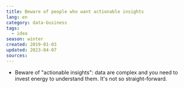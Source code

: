 ```yaml
---
title: Beware of people who want actionable insights
lang: en
category: data-business
tags:
  - idea
season: winter
created: 2019-01-03
updated: 2023-04-07
sources:
---
```


- Beware of "actionable insights": data are complex and you need to invest energy to understand them. It's not so straight-forward.
